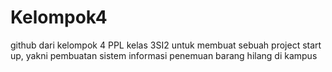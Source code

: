 # Kelompok4
github dari kelompok 4 PPL kelas 3SI2 untuk membuat sebuah project start up, yakni pembuatan sistem informasi penemuan barang hilang di kampus
